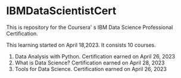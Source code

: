 # IBMDataScientistCert
This is repository for the Coursera' s IBM Data Science Professional Certification.

This learning started on April 18,2023. It consists 10 courses.

1. Data Analysis with Python. Certification earned on April 26, 2023
2. What is Data Science? Certification earned on April 28, 2023
3. Tools for Data Science. Certification earned on April 26, 2023


